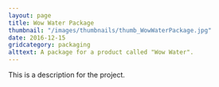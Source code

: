 ```yaml
---
layout: page
title: Wow Water Package
thumbnail: "/images/thumbnails/thumb_WowWaterPackage.jpg"
date: 2016-12-15
gridcategory: packaging
alttext: A package for a product called "Wow Water".
---
```

This is a description for the project.